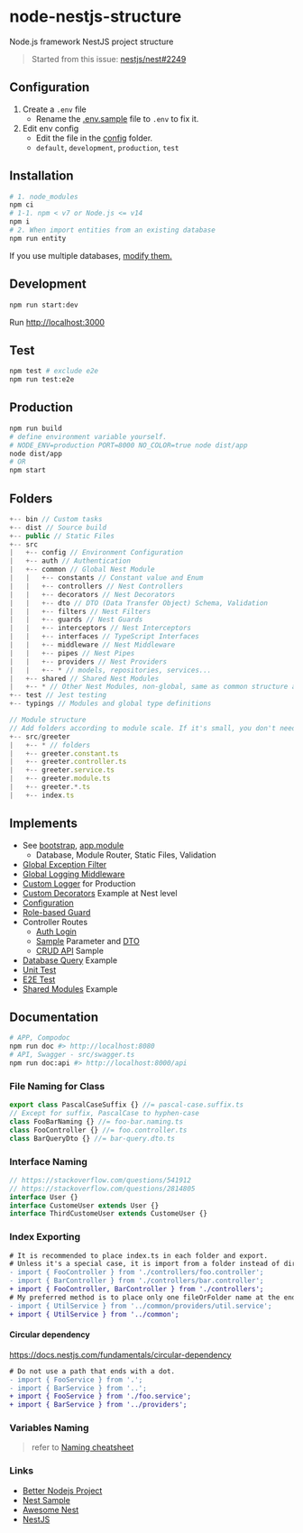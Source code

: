 # node-nestjs-structure

Node.js framework NestJS project structure
> Started from this issue: [nestjs/nest#2249](https://github.com/nestjs/nest/issues/2249#issuecomment-494734673)

## Configuration

1. Create a `.env` file
    - Rename the [.env.sample](.env.sample) file to `.env` to fix it.
2. Edit env config
    - Edit the file in the [config](src/config) folder.
    - `default`, `development`, `production`, `test`

## Installation

```sh
# 1. node_modules
npm ci
# 1-1. npm < v7 or Node.js <= v14
npm i
# 2. When import entities from an existing database
npm run entity
```

If you use multiple databases, [modify them.](bin/entity.js#L45)

## Development

```sh
npm run start:dev
```

Run [http://localhost:3000](http://localhost:3000)

## Test

```sh
npm test # exclude e2e
npm run test:e2e
```

## Production

```sh
npm run build
# define environment variable yourself.
# NODE_ENV=production PORT=8000 NO_COLOR=true node dist/app
node dist/app
# OR
npm start
```

## Folders

```js
+-- bin // Custom tasks
+-- dist // Source build
+-- public // Static Files
+-- src
|   +-- config // Environment Configuration
|   +-- auth // Authentication
|   +-- common // Global Nest Module
|   |   +-- constants // Constant value and Enum
|   |   +-- controllers // Nest Controllers
|   |   +-- decorators // Nest Decorators
|   |   +-- dto // DTO (Data Transfer Object) Schema, Validation
|   |   +-- filters // Nest Filters
|   |   +-- guards // Nest Guards
|   |   +-- interceptors // Nest Interceptors
|   |   +-- interfaces // TypeScript Interfaces
|   |   +-- middleware // Nest Middleware
|   |   +-- pipes // Nest Pipes
|   |   +-- providers // Nest Providers
|   |   +-- * // models, repositories, services...
|   +-- shared // Shared Nest Modules
|   +-- * // Other Nest Modules, non-global, same as common structure above
+-- test // Jest testing
+-- typings // Modules and global type definitions

// Module structure
// Add folders according to module scale. If it's small, you don't need to add folders.
+-- src/greeter
|   +-- * // folders
|   +-- greeter.constant.ts
|   +-- greeter.controller.ts
|   +-- greeter.service.ts
|   +-- greeter.module.ts
|   +-- greeter.*.ts
|   +-- index.ts
```

## Implements

- See [bootstrap](src/app.ts), [app.module](src/app.module.ts)
  - Database, Module Router, Static Files, Validation
- [Global Exception Filter](src/common/filters/exceptions.filter.ts)
- [Global Logging Middleware](src/common/middleware/logger.middleware.ts)
- [Custom Logger](src/common/logger) for Production
- [Custom Decorators](src/debug) Example at Nest level
- [Configuration](src/config)
- [Role-based Guard](src/common/guards/roles.guard.ts)
- Controller Routes
  - [Auth Login](src/base/controllers/auth.controller.ts)
  - [Sample](src/sample/controllers/sample.controller.ts) Parameter and [DTO](src/sample/dto/sample.dto.ts)
  - [CRUD API](src/sample/controllers/crud.controller.ts) Sample
- [Database Query](src/sample/providers/database.service.ts) Example
- [Unit Test](src/sample/providers/crud.service.spec.ts)
- [E2E Test](test/e2e)
- [Shared Modules](src/shared) Example

## Documentation

```sh
# APP, Compodoc
npm run doc #> http://localhost:8080
# API, Swagger - src/swagger.ts
npm run doc:api #> http://localhost:8000/api
```

### File Naming for Class

```ts
export class PascalCaseSuffix {} //= pascal-case.suffix.ts
// Except for suffix, PascalCase to hyphen-case
class FooBarNaming {} //= foo-bar.naming.ts
class FooController {} //= foo.controller.ts
class BarQueryDto {} //= bar-query.dto.ts
```

### Interface Naming

```ts
// https://stackoverflow.com/questions/541912
// https://stackoverflow.com/questions/2814805
interface User {}
interface CustomeUser extends User {}
interface ThirdCustomeUser extends CustomeUser {}
```

### Index Exporting

```diff
# It is recommended to place index.ts in each folder and export.
# Unless it's a special case, it is import from a folder instead of directly from a file.
- import { FooController } from './controllers/foo.controller';
- import { BarController } from './controllers/bar.controller';
+ import { FooController, BarController } from './controllers';
# My preferred method is to place only one fileOrFolder name at the end of the path.
- import { UtilService } from '../common/providers/util.service';
+ import { UtilService } from '../common';
```

#### Circular dependency

<https://docs.nestjs.com/fundamentals/circular-dependency>

```diff
# Do not use a path that ends with a dot.
- import { FooService } from '.';
- import { BarService } from '..';
+ import { FooService } from './foo.service';
+ import { BarService } from '../providers';
```

### Variables Naming

> refer to [Naming cheatsheet](https://github.com/kettanaito/naming-cheatsheet)

### Links

- [Better Nodejs Project](https://github.com/CatsMiaow/better-nodejs-project)
- [Nest Sample](https://github.com/nestjs/nest/tree/master/sample)
- [Awesome Nest](https://github.com/juliandavidmr/awesome-nestjs)
- [NestJS](https://docs.nestjs.com)
